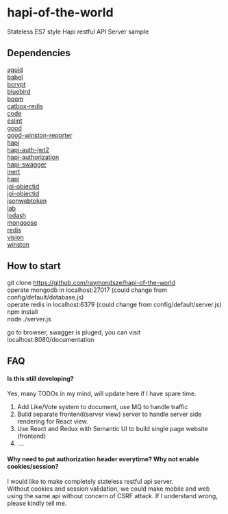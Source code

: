 # hapi-of-the-world
Stateless ES7 style Hapi restful API Server sample

## Dependencies
<a href = "https://github.com/dwyl/aguid">aguid</a>  
<a href = "https://github.com/babel/babel">babel</a>  
<a href = "https://github.com/ncb000gt/node.bcrypt.js">bcrypt</a>  
<a href = "https://github.com/petkaantonov/bluebird">bluebird</a>  
<a href = "https://github.com/hapijs/boom">boom</a>  
<a href = "https://github.com/hapijs/catbox-redis">catbox-redis</a>  
<a href = "https://github.com/hapijs/code">code</a>  
<a href = "https://github.com/eslint/eslint">eslint</a>  
<a href = "https://github.com/hapijs/good">good</a>  
<a href = "https://github.com/xsellier/good-winston-reporter">good-winston-reporter</a>  
<a href = "https://github.com/hapijs/hapi">hapi</a>  
<a href = "https://github.com/dwyl/hapi-auth-jwt2">hapi-auth-jwt2</a>  
<a href = "https://github.com/toymachiner62/hapi-authorization">hapi-authorization</a>  
<a href = "https://github.com/glennjones/hapi-swagger">hapi-swagger</a>  
<a href = "https://github.com/hapijs/inert">inert</a>  
<a href = "https://github.com/hapijs/joi">hapi</a>  
<a href = "https://github.com/pebble/joi-objectid">joi-objectid</a>  
<a href = "https://github.com/pebble/joi-objectid">joi-objectid</a>  
<a href = "https://github.com/auth0/node-jsonwebtoken">jsonwebtoken</a>  
<a href = "https://github.com/hapijs/lab">lab</a>  
<a href = "https://github.com/lodash/lodash">lodash</a>  
<a href = "https://github.com/Automattic/mongoose">mongoose</a>  
<a href = "https://github.com/NodeRedis/node_redis">redis</a>  
<a href = "https://github.com/hapijs/vision">vision</a>  
<a href = "https://github.com/winstonjs/winston">winston</a>  
  
## How to start
git clone https://github.com/raymondsze/hapi-of-the-world  
operate mongodb in localhost:27017 (could change from config/default/database.js)  
operate redis in localhost:6379 (could change from config/default/server.js)  
npm install  
node ./server.js  
  
go to browser, swagger is pluged, you can visit localhost:8080/documentation  
  
## FAQ  
#### Is this still developing?  
Yes, many TODOs in my mind, will update here if I have spare time.  
1. Add Like/Vote system to document, use MQ to handle traffic  
2. Build separate frontend(server view) server to handle server side rendering for React view.  
3. Use React and Redux with Semantic UI to build single page website (frontend)  
4. ....  

#### Why need to put authorization header everytime? Why not enable cookies/session?  
I would like to make completely stateless restful api server.   
Without cookies and session validation, we could make mobile and web using the same api without concern of CSRF attack.
If I understand wrong, please kindly tell me.
